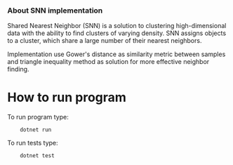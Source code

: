 ### About SNN implementation

Shared Nearest Neighbor (SNN) is a solution to clustering high-dimensional data with the ability to find clusters of varying density. 
SNN assigns objects to a cluster, which share a large number of their nearest neighbors.

Implementation use Gower's distance as similarity metric between samples and triangle inequality method as solution for more effective neighbor finding.

# How to run program

To run program type:
```
	dotnet run
```

To run tests type:
```
	dotnet test
```